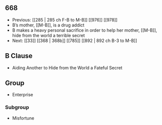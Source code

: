 ## 668
- Previous: [[285 | 285 ch F-B to M-B]] [[976]] [[978]] 
- B’s mother, [[M-B]], is a drug addict
- B makes a heavy personal sacrifice in order to help her mother, [[M-B]], hide from the world a terrible secret
- Next: [[33]] [[368 | 368b]] [[785]] [[892 | 892 ch B-3 to M-B]] 

## B Clause
- Aiding Another to Hide from the World a Fateful Secret

## Group
- Enterprise

### Subgroup
- Misfortune

